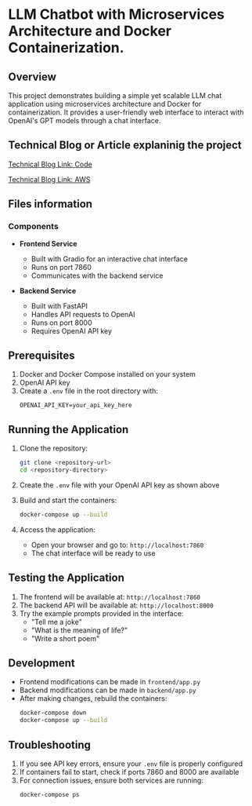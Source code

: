 # LLM Chatbot with Microservices Architecture and Docker Containerization.

## Overview

This project demonstrates building a simple yet scalable LLM chat application using microservices architecture and Docker for containerization. It provides a user-friendly web interface to interact with OpenAI's GPT models through a chat interface.

## Technical Blog or Article explaninig the project

[Technical Blog Link: Code](https://shaktiwadekar.medium.com/learning-to-build-scalable-llm-chat-application-microservices-architecture-and-docker-93ea1335871e)

[Technical Blog Link: AWS](https://shaktiwadekar.medium.com/understanding-scalable-deployment-tools-on-aws-aws-ecr-ecs-alb-iam-and-secrets-manager-8869c937de88)


## Files information

### Components

- **Frontend Service**
  - Built with Gradio for an interactive chat interface
  - Runs on port 7860
  - Communicates with the backend service

- **Backend Service**
  - Built with FastAPI
  - Handles API requests to OpenAI
  - Runs on port 8000
  - Requires OpenAI API key

## Prerequisites

1. Docker and Docker Compose installed on your system
2. OpenAI API key
3. Create a `.env` file in the root directory with:
   ```
   OPENAI_API_KEY=your_api_key_here
   ```

## Running the Application

1. Clone the repository:
   ```bash
   git clone <repository-url>
   cd <repository-directory>
   ```

2. Create the `.env` file with your OpenAI API key as shown above

3. Build and start the containers:
   ```bash
   docker-compose up --build
   ```

4. Access the application:
   - Open your browser and go to: `http://localhost:7860`
   - The chat interface will be ready to use

## Testing the Application

1. The frontend will be available at: `http://localhost:7860`
2. The backend API will be available at: `http://localhost:8000`
3. Try the example prompts provided in the interface:
   - "Tell me a joke"
   - "What is the meaning of life?"
   - "Write a short poem"

## Development

- Frontend modifications can be made in `frontend/app.py`
- Backend modifications can be made in `backend/app.py`
- After making changes, rebuild the containers:
  ```bash
  docker-compose down
  docker-compose up --build
  ```

## Troubleshooting

1. If you see API key errors, ensure your `.env` file is properly configured
2. If containers fail to start, check if ports 7860 and 8000 are available
3. For connection issues, ensure both services are running:
   ```bash
   docker-compose ps
   ```


